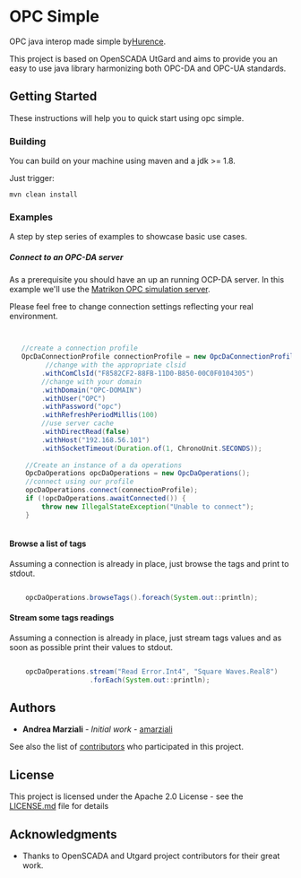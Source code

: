 # OPC Simple

OPC java interop made simple by[Hurence](https://www.hurence.com).

This project is based on OpenSCADA UtGard and aims to provide you an easy to use java library harmonizing both
OPC-DA and OPC-UA standards.


## Getting Started

These instructions will help you to quick start using opc simple.

### Building

You can build on your machine using maven and a jdk >= 1.8.

Just trigger:

```
mvn clean install
```

### Examples

A step by step series of examples to showcase basic use cases.


##### Connect to an OPC-DA server

As a prerequisite you should have an up an running OCP-DA server. In this example we'll use the
[Matrikon OPC simulation server](https://www.matrikonopc.com/products/opc-drivers/opc-simulation-server.aspx).

Please feel free to change connection settings reflecting your real environment.



```java


   //create a connection profile
   OpcDaConnectionProfile connectionProfile = new OpcDaConnectionProfile()
         //change with the appropriate clsid
        .withComClsId("F8582CF2-88FB-11D0-B850-00C0F0104305")
        //change with your domain
        .withDomain("OPC-DOMAIN")
        .withUser("OPC")
        .withPassword("opc")
        .withRefreshPeriodMillis(100)
        //use server cache
        .withDirectRead(false)
        .withHost("192.168.56.101")
        .withSocketTimeout(Duration.of(1, ChronoUnit.SECONDS));
        
    //Create an instance of a da operations
    OpcDaOperations opcDaOperations = new OpcDaOperations();
    //connect using our profile
    opcDaOperations.connect(connectionProfile);
    if (!opcDaOperations.awaitConnected()) {
        throw new IllegalStateException("Unable to connect");
    }
        

```


#### Browse a list of tags

Assuming a connection is already in place, just browse the tags and print to stdout.

````java

    opcDaOperations.browseTags().foreach(System.out::println);
````

#### Stream some tags readings

Assuming a connection is already in place, just stream tags values 
and as soon as possible print their values to stdout.

````java

    opcDaOperations.stream("Read Error.Int4", "Square Waves.Real8")
                    .forEach(System.out::println);

````

## Authors

* **Andrea Marziali** - *Initial work* - [amarziali](https://github.com/amarziali)

See also the list of [contributors](https://github.com/Hurence/opc-simple/contributors) who participated in this project.

## License

This project is licensed under the Apache 2.0 License - see the [LICENSE.md](LICENSE.md) file for details

## Acknowledgments

* Thanks to OpenSCADA and Utgard project contributors for their great work.

